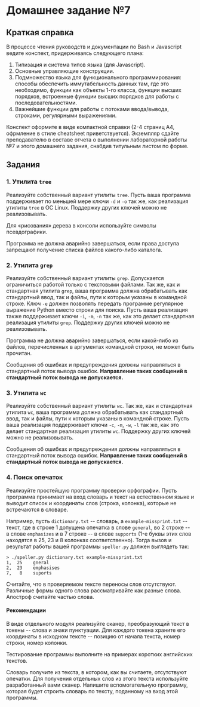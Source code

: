 # Домашнее задание №7

## Краткая справка

В процессе чтения руководств и документации по Bash и Javascript ведите конспект, придерживаясь следующего плана:

1. Типизация и система типов языка (для Javascript).
2. Основные управляющие конструкции.
3. Подмножество языка для функционального программирования: способы обеспечить иммутабельность данных там, где это необходимо, функции как объекты 1-го класса, функции высших порядков, встроенные функции высших порядков для работы с последовательностями.
4. Важнейшие функции для работы с потоками ввода/вывода, строками, регулярными выражениями.

Конспект оформите в виде компактной справки (2-4 страниц А4, офрмление в стиле cheatsheet приветствуется). Экземпляр сдайте преподавателю в составе отчета о выполнении лабораторной работы №7 и этого домашнего задания, снабдив титульным листом по форме.

## Задания

### 1. Утилита `tree`

Реализуйте собственный вариант утилиты `tree`. Пусть ваша программа поддерживает по меньшей мере ключи `-d` и `-o` так же, как реализация утилиты `tree` в ОС Linux. Поддержку других ключей можно не реализовывать.

Для &laquo;рисования&raquo; дерева в консоли используйте символы псевдографики.

Программа не должна аварийно завершаться, если права доступа запрещают получение списка файлов какого-либо каталога.

### 2. Утилита `grep`

Реализуйте собственный вариант утилиты `grep`. Допускается ограничиться работой только с текстовыми файлами. Так же, как и стандартная утилита `grep`, ваша программа должна обрабатывать как стандартный ввод, так и файлы, пути к которым указаны в командной строке. Ключ `-e` должен позволять передать программе регулярное выражение Python вместо строки для поиска. Пусть ваша реализация также поддерживает ключи `-i`, `-m`, `-n` так же, как это делает стандартная реализация утилиты `grep`. Поддержку других ключей можно не реализовывать.

Программа не должна аварийно завершаться, если какой-либо из файлов, перечисленных в аргументах командной строки, не может быть прочитан.

Сообщения об ошибках и предупреждения должны направляться в стандартный поток вывода ошибок. **Направление таких сообщений в стандартный поток вывода не допускается.**

### 3. Утилита `wc`

Реализуйте собственный вариант утилиты `wc`. Так же, как и стандартная утилита `wc`, ваша программа должна обрабатывать как стандартный ввод, так и файлы, пути к которым указаны в командной строке. Пусть ваша реализация поддерживает ключи `-c`, `-m`, `-w`, `-l` так же, как это делает стандартная реализация утилиты `wc`. Поддержку других ключей можно не реализовывать.

Сообщения об ошибках и предупреждения должны направляться в стандартный поток вывода ошибок. **Направление таких сообщений в стандартный поток вывода не допускается.**

### 4. Поиск опечаток

Реализуйте простейшую программу проверки орфографии. Пусть программа принимает на вход словарь и текст на естественном языке и выводит список и координаты слов (строка, колонка), которые не встречаются в словаре.

Например, пусть `dictionary.txt` -- словарь, а `example-missprint.txt` -- текст, где в строке 1 допущена опечатка в слове `general`, во 2 строке -- в слове `emphasizes` и в 7 строке -- в слове `supports` (1-е буквы этих слов находятся в 25, 23 и 8 колонках соответственно). Тогда вызов и результат работы вашей программы `speller.py` должен выглядеть так:

```
> ./speller.py dictionary.txt example-missprint.txt
1,  25	  gneral
2,  23	  emphasises
7,   8	  suports
```

Считайте, что в проверяемом тексте переносы слов отсутствуют. Различные формы одного слова рассматривайте как разные слова. Апостроф считайте частью слова.

#### Рекомендации

В виде отдельного модуля реализуйте сканер, преобразующий текст в токены -- слова и знаки пунктуации. Для каждого токена храните его координаты в исходном тексте -- позицию от начала текста, номер строки, номер колонки.

Тестирование программы выполните на примерах коротких английских текстов.

Словарь получите из текста, в котором, как вы считаете, отсутствуют опечатки. Для получения отдельных слов из этого текста используйте разработанный вами сканер. Напишите вспомогательную программу, которая будет строить словарь по тексту, поданному на вход этой программы.
